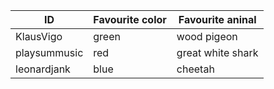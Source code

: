 
ID           | Favourite color | Favourite aninal
-------------| ----------------|----------------
KlausVigo    | green           | wood pigeon
playsummusic | red             | great white shark
leonardjank  | blue            | cheetah 
